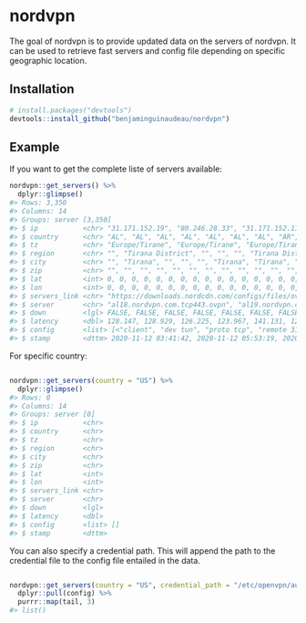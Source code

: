 
<!-- README.md is generated from README.Rmd. Please edit that file -->

# nordvpn

<!-- badges: start -->

<!-- badges: end -->

The goal of nordvpn is to provide updated data on the servers of
nordvpn. It can be used to retrieve fast servers and config file
depending on specific geographic location.

## Installation

``` r
# install.packages("devtools")
devtools::install_github("benjaminguinaudeau/nordvpn")
```

## Example

If you want to get the complete liste of servers available:

``` r
nordvpn::get_servers() %>%
  dplyr::glimpse()
#> Rows: 3,350
#> Columns: 14
#> Groups: server [3,350]
#> $ ip           <chr> "31.171.152.19", "80.246.28.33", "31.171.152.11", "31.17…
#> $ country      <chr> "AL", "AL", "AL", "AL", "AL", "AL", "AL", "AR", "AR", "A…
#> $ tz           <chr> "Europe/Tirane", "Europe/Tirane", "Europe/Tirane", "Euro…
#> $ region       <chr> "", "Tirana District", "", "", "", "Tirana District", "T…
#> $ city         <chr> "", "Tirana", "", "", "", "Tirana", "Tirana", "Buenos Ai…
#> $ zip          <chr> "", "", "", "", "", "", "", "", "", "", "", "", "", "", …
#> $ lat          <int> 0, 0, 0, 0, 0, 0, 0, 0, 0, 0, 0, 0, 0, 0, 0, 0, 0, 0, 0,…
#> $ lon          <int> 0, 0, 0, 0, 0, 0, 0, 0, 0, 0, 0, 0, 0, 0, 0, 0, 0, 0, 0,…
#> $ servers_link <chr> "https://downloads.nordcdn.com/configs/files/ovpn_legacy…
#> $ server       <chr> "al18.nordvpn.com.tcp443.ovpn", "al19.nordvpn.com.tcp443…
#> $ down         <lgl> FALSE, FALSE, FALSE, FALSE, FALSE, FALSE, FALSE, FALSE, …
#> $ latency      <dbl> 128.147, 128.929, 126.225, 123.967, 141.131, 122.736, 12…
#> $ config       <list> [<"client", "dev tun", "proto tcp", "remote 31.171.152.…
#> $ stamp        <dttm> 2020-11-12 03:41:42, 2020-11-12 05:53:19, 2020-11-12 03…
```

For specific country:

``` r

nordvpn::get_servers(country = "US") %>%
  dplyr::glimpse()
#> Rows: 0
#> Columns: 14
#> Groups: server [0]
#> $ ip           <chr> 
#> $ country      <chr> 
#> $ tz           <chr> 
#> $ region       <chr> 
#> $ city         <chr> 
#> $ zip          <chr> 
#> $ lat          <int> 
#> $ lon          <int> 
#> $ servers_link <chr> 
#> $ server       <chr> 
#> $ down         <lgl> 
#> $ latency      <dbl> 
#> $ config       <list> []
#> $ stamp        <dttm>
```

You can also specify a credential path. This will append the path to the
credential file to the config file entailed in the data.

``` r

nordvpn::get_servers(country = "US", credential_path = "/etc/openvpn/auth.txt")  %>%
  dplyr::pull(config) %>%
  purrr::map(tail, 3)
#> list()
```
